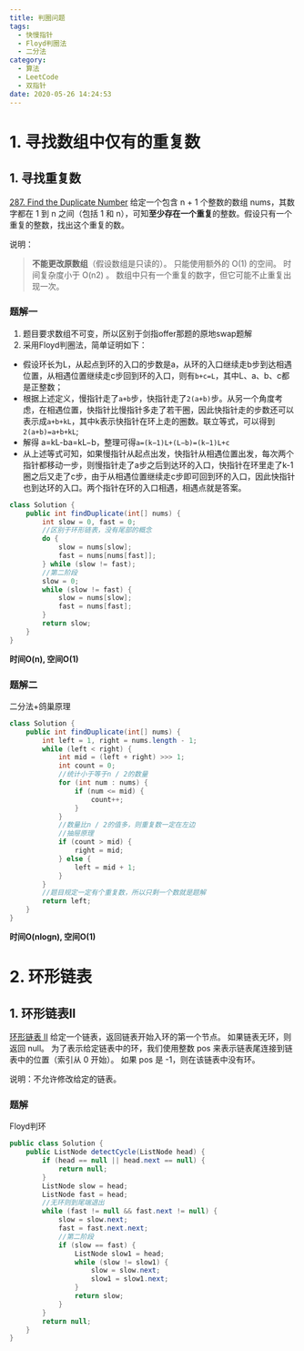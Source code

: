 ```yaml
---
title: 判圈问题
tags:
  - 快慢指针
  - Floyd判圈法
  - 二分法
category:
  - 算法
  - LeetCode
  - 双指针
date: 2020-05-26 14:24:53
---
```


# 1. 寻找数组中仅有的重复数
## 1. 寻找重复数
[287. Find the Duplicate Number](https://leetcode-cn.com/problems/find-the-duplicate-number/)
给定一个包含 n + 1 个整数的数组 nums，其数字都在 1 到 n 之间（包括 1 和 n），可知**至少存在一个重复**的整数。假设只有一个重复的整数，找出这个重复的数。

说明：
> **不能更改原数组**（假设数组是只读的）。
  只能使用额外的 O(1) 的空间。
  时间复杂度小于 O(n2) 。
  数组中只有一个重复的数字，但它可能不止重复出现一次。

### 题解一
1. 题目要求数组不可变，所以区别于剑指offer那题的原地swap题解
2. 采用Floyd判圈法，简单证明如下：
* 假设环长为L，从起点到环的入口的步数是a，从环的入口继续走b步到达相遇位置，从相遇位置继续走c步回到环的入口，则有`b+c=L`，其中L、a、b、c都是正整数；
* 根据上述定义，慢指针走了`a+b`步，快指针走了`2(a+b)`步。从另一个角度考虑，在相遇位置，快指针比慢指针多走了若干圈，因此快指针走的步数还可以表示成`a+b+kL`，其中k表示快指针在环上走的圈数。联立等式，可以得到`2(a+b)=a+b+kL`;
* 解得 a=kL-ba=kL−b，整理可得`a=(k−1)L+(L−b)=(k−1)L+c`
* 从上述等式可知，如果慢指针从起点出发，快指针从相遇位置出发，每次两个指针都移动一步，则慢指针走了a步之后到达环的入口，快指针在环里走了k-1圈之后又走了c步，由于从相遇位置继续走c步即可回到环的入口，因此快指针也到达环的入口。两个指针在环的入口相遇，相遇点就是答案。

```java
class Solution {
    public int findDuplicate(int[] nums) {
        int slow = 0, fast = 0;
        //区别于环形链表，没有尾部的概念
        do {
            slow = nums[slow];
            fast = nums[nums[fast]];
        } while (slow != fast);
        //第二阶段
        slow = 0;
        while (slow != fast) {
            slow = nums[slow];
            fast = nums[fast];
        }
        return slow;
    }
}
```
**时间O(n), 空间O(1)**

### 题解二
<a name="link" />
二分法+鸽巢原理

```java
class Solution {
    public int findDuplicate(int[] nums) {
        int left = 1, right = nums.length - 1;
        while (left < right) {
            int mid = (left + right) >>> 1;
            int count = 0;
            //统计小于等于n / 2的数量
            for (int num : nums) {
                if (num <= mid) {
                    count++;
                }
            }
            //数量比n / 2的值多，则重复数一定在左边
            //抽屉原理
            if (count > mid) {
                right = mid;
            } else {
                left = mid + 1;
            }
        }
        //题目规定一定有个重复数，所以只剩一个数就是题解
        return left;
    }
}
```
**时间O(nlogn), 空间O(1)**

# 2. 环形链表
## 1. 环形链表II
[环形链表 II](https://leetcode-cn.com/problems/linked-list-cycle-ii/)
给定一个链表，返回链表开始入环的第一个节点。 如果链表无环，则返回 null。
为了表示给定链表中的环，我们使用整数 pos 来表示链表尾连接到链表中的位置（索引从 0 开始）。 如果 pos 是 -1，则在该链表中没有环。

说明：不允许修改给定的链表。

### 题解
Floyd判环

```java
public class Solution {
    public ListNode detectCycle(ListNode head) {
        if (head == null || head.next == null) {
            return null;
        }
        ListNode slow = head;
        ListNode fast = head;
        //无环则到尾端退出
        while (fast != null && fast.next != null) {
            slow = slow.next;
            fast = fast.next.next;
            //第二阶段
            if (slow == fast) {
                ListNode slow1 = head;
                while (slow != slow1) {
                    slow = slow.next;
                    slow1 = slow1.next;
                }
                return slow;
            }
        }
        return null;
    }
}
```